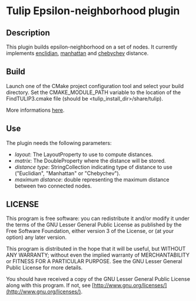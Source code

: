 # Tulip Epsilon-neighborhood plugin

## Description

This plugin builds epsilon-neighborhood on a set of nodes. It currently implements [enclidian](http://en.wikipedia.org/wiki/Euclidean_distance), [manhattan](http://en.wikipedia.org/wiki/Taxicab_geometry) and [chebychev](http://en.wikipedia.org/wiki/Taxicab_geometry) distance.

## Build

Launch one of the CMake project configuration tool and select your build directory. Set the CMAKE_MODULE_PATH variable to the location of the FindTULIP3.cmake file (should be &lt;tulip_install_dir&gt;/share/tulip).

More informations [here](http://tulip.labri.fr/TulipDrupal/?q=node/1481).

## Use

The plugin needs the following parameters:

 * _layout_: The LayoutProperty to use to compute distances.
 * _matrix_: The DoubleProperty where the distance will be stored.
 * _distance type_: StringCollection indicating type of distance to use ("Euclidian", "Manhattan" or "Chebychev").
 * _maximum distance_: double representing the maximum distance between two connected nodes.

## LICENSE

This program is free software: you can redistribute it and/or modify it under the terms of the GNU Lesser General Public License as published by the Free Software Foundation, either version 3 of the License, or (at your option) any later version.

This program is distributed in the hope that it will be useful, but WITHOUT ANY WARRANTY; without even the implied warranty of MERCHANTABILITY or FITNESS FOR A PARTICULAR PURPOSE. See the GNU Lesser General Public License for more details.

You should have received a copy of the GNU Lesser General Public License along with this program. If not, see [http://www.gnu.org/licenses/](http://www.gnu.org/licenses/).

